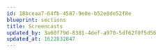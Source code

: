 ```yaml
---
id: 18bceaa7-64fb-4587-9e0e-b52e8de52f8e
blueprint: sections
title: Screencasts
updated_by: 3a60f79d-8381-4def-a970-5df62f0f5d56
updated_at: 1622832847
---
```

